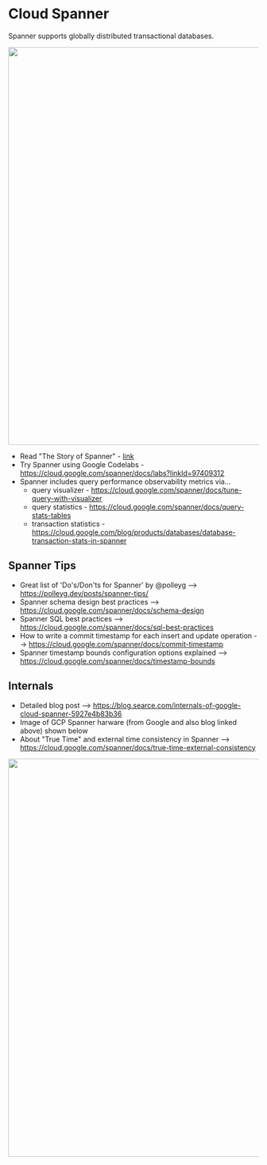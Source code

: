 # Cloud Spanner

Spanner supports globally distributed transactional databases. 

<img src="https://github.com/lynnlangit/gcp-essentials/blob/master/7_sample_data/images/spanner-sketchnote.png" width=800>

- Read "The Story of Spanner" - [link](https://medium.com/google-cloud/spanners-sql-story-79bda8bb632d)
- Try Spanner using Google Codelabs - https://cloud.google.com/spanner/docs/labs?linkId=97409312
- Spanner includes query performance observability metrics via...
    - query visualizer - https://cloud.google.com/spanner/docs/tune-query-with-visualizer
    - query statistics - https://cloud.google.com/spanner/docs/query-stats-tables
    - transaction statistics - https://cloud.google.com/blog/products/databases/database-transaction-stats-in-spanner

## Spanner Tips

- Great list of 'Do's/Don'ts for Spanner' by @polleyg --> https://polleyg.dev/posts/spanner-tips/
- Spanner schema design best practices --> https://cloud.google.com/spanner/docs/schema-design
- Spanner SQL best practices --> https://cloud.google.com/spanner/docs/sql-best-practices
- How to write a commit timestamp for each insert and update operation --> https://cloud.google.com/spanner/docs/commit-timestamp
- Spanner timestamp bounds configuration options explained --> https://cloud.google.com/spanner/docs/timestamp-bounds

## Internals

- Detailed blog post --> https://blog.searce.com/internals-of-google-cloud-spanner-5927e4b83b36
- Image of GCP Spanner harware (from Google and also blog linked above) shown below
- About "True Time" and external time consistency in Spanner --> https://cloud.google.com/spanner/docs/true-time-external-consistency

<img src="https://github.com/lynnlangit/gcp-essentials/blob/master/7_sample_data/images/true-time.jpg" width=800>


